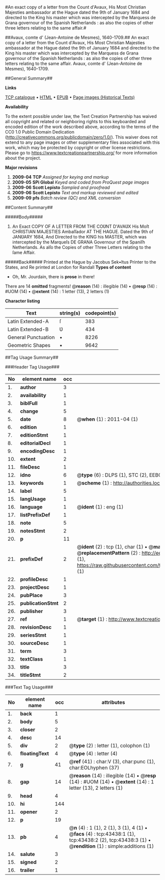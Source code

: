 #An exact copy of a letter from the Count d'Avaux, His Most Christian Majesties ambassador at the Hague dated the 9th of January 1684 and directed to the King his master which was intercepted by the Marquess de Grana governour of the Spanish Netherlands : as also the copies of other three letters relating to the same affair.#

##Avaux, comte d' (Jean-Antoine de Mesmes), 1640-1709.##
An exact copy of a letter from the Count d'Avaux, His Most Christian Majesties ambassador at the Hague dated the 9th of January 1684 and directed to the King his master which was intercepted by the Marquess de Grana governour of the Spanish Netherlands : as also the copies of other three letters relating to the same affair.
Avaux, comte d' (Jean-Antoine de Mesmes), 1640-1709.

##General Summary##

**Links**

[TCP catalogue](http://www.ota.ox.ac.uk/tcp/)  • 
[HTML](http://tei.it.ox.ac.uk/tcp/Texts-HTML/free/A26/A26253.html)  • 
[EPUB](http://tei.it.ox.ac.uk/tcp/Texts-EPUB/free/A26/A26253.epub) • 
[Page images (Historical Texts)](https://historicaltexts.jisc.ac.uk/eebo-09523313e)

**Availability**

To the extent possible under law, the Text Creation Partnership has waived all copyright and related or neighboring rights to this keyboarded and encoded edition of the work described above, according to the terms of the CC0 1.0 Public Domain Dedication (http://creativecommons.org/publicdomain/zero/1.0/). This waiver does not extend to any page images or other supplementary files associated with this work, which may be protected by copyright or other license restrictions. Please go to https://www.textcreationpartnership.org/ for more information about the project.

**Major revisions**

1. __2009-04__ __TCP__ *Assigned for keying and markup*
1. __2009-05__ __SPi Global__ *Keyed and coded from ProQuest page images*
1. __2009-06__ __Scott Lepisto__ *Sampled and proofread*
1. __2009-06__ __Scott Lepisto__ *Text and markup reviewed and edited*
1. __2009-09__ __pfs__ *Batch review (QC) and XML conversion*

##Content Summary##

#####Body#####

1. An Exact COPY OF A LETTER FROM THE COƲNT D'AVAƲX His Moſt CHRISTIAN MAJESTIES Ambaſſador AT THE HAGUE. Dated the 9th of JANƲARY 1684, And Directed to the KING his MASTER, which was intercepted by the Marqueſs DE GRANA Governour of the Spaniſh Netherlands. As alſo the Copies of other Three Letters relating to the ſame Affair.

#####Back#####
Printed at the Hague by Jacobus Sek•ltus Printer to the States, and Re printed at London for Randall
**Types of content**

  * Oh, Mr. Jourdain, there is **prose** in there!

There are 14 **omitted** fragments! 
 @__reason__ (14) : illegible (14)  •  @__resp__ (14) : #UOM (14)  •  @__extent__ (14) : 1 letter (13), 2 letters (1)

**Character listing**


|Text|string(s)|codepoint(s)|
|---|---|---|
|Latin Extended-A|ſ|383|
|Latin Extended-B|Ʋ|434|
|General Punctuation|•|8226|
|Geometric Shapes|▪|9642|

##Tag Usage Summary##

###Header Tag Usage###

|No|element name|occ|attributes|
|---|---|---|---|
|1.|__author__|3||
|2.|__availability__|1||
|3.|__biblFull__|1||
|4.|__change__|5||
|5.|__date__|8| @__when__ (1) : 2011-04 (1)|
|6.|__edition__|1||
|7.|__editionStmt__|1||
|8.|__editorialDecl__|1||
|9.|__encodingDesc__|1||
|10.|__extent__|2||
|11.|__fileDesc__|1||
|12.|__idno__|6| @__type__ (6) : DLPS (1), STC (2), EEBO-CITATION (1), OCLC (1), VID (1)|
|13.|__keywords__|1| @__scheme__ (1) : http://authorities.loc.gov/ (1)|
|14.|__label__|5||
|15.|__langUsage__|1||
|16.|__language__|1| @__ident__ (1) : eng (1)|
|17.|__listPrefixDef__|1||
|18.|__note__|5||
|19.|__notesStmt__|2||
|20.|__p__|11||
|21.|__prefixDef__|2| @__ident__ (2) : tcp (1), char (1)  •  @__matchPattern__ (2) : ([0-9\-]+):([0-9IVX]+) (1), (.+) (1)  •  @__replacementPattern__ (2) : http://eebo.chadwyck.com/downloadtiff?vid=$1&page=$2 (1), https://raw.githubusercontent.com/textcreationpartnership/Texts/master/tcpchars.xml#$1 (1)|
|22.|__profileDesc__|1||
|23.|__projectDesc__|1||
|24.|__pubPlace__|3||
|25.|__publicationStmt__|2||
|26.|__publisher__|3||
|27.|__ref__|1| @__target__ (1) : http://www.textcreationpartnership.org/docs/. (1)|
|28.|__revisionDesc__|1||
|29.|__seriesStmt__|1||
|30.|__sourceDesc__|1||
|31.|__term__|3||
|32.|__textClass__|1||
|33.|__title__|3||
|34.|__titleStmt__|2||


###Text Tag Usage###

|No|element name|occ|attributes|
|---|---|---|---|
|1.|__back__|1||
|2.|__body__|5||
|3.|__closer__|2||
|4.|__desc__|14||
|5.|__div__|2| @__type__ (2) : letter (1), colophon (1)|
|6.|__floatingText__|4| @__type__ (4) : letter (4)|
|7.|__g__|41| @__ref__ (41) : char:V (3), char:punc (1), char:EOLhyphen (37)|
|8.|__gap__|14| @__reason__ (14) : illegible (14)  •  @__resp__ (14) : #UOM (14)  •  @__extent__ (14) : 1 letter (13), 2 letters (1)|
|9.|__head__|4||
|10.|__hi__|144||
|11.|__opener__|2||
|12.|__p__|19||
|13.|__pb__|4| @__n__ (4) : 1 (1), 2 (1), 3 (1), 4 (1)  •  @__facs__ (4) : tcp:43438:1 (1), tcp:43438:2 (2), tcp:43438:3 (1)  •  @__rendition__ (1) : simple:additions (1)|
|14.|__salute__|3||
|15.|__signed__|2||
|16.|__trailer__|1||

